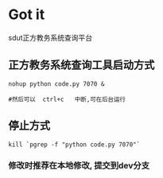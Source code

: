 Got it
=========

sdut正方教务系统查询平台  


正方教务系统查询工具启动方式  
-----------------------------------                                   
	nohup python code.py 7070 & 

	#然后可以  ctrl+c   中断,可在后台运行  

停止方式  
-------------------------------------------                                           

	kill `pgrep -f "python code.py 7070"`
	

### 修改时推荐在本地修改, 提交到dev分支  
